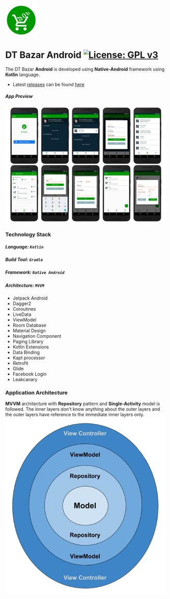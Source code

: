 <img width="100" height="100" src="../icon/dtbazar-icon.png" alt="dtbazar-icon">

# DT Bazar Android [![License: GPL v3](https://img.shields.io/badge/License-GPLv3-blue.svg)](../LICENSE)
The DT Bazar **Android** is developed using **Native-Android** framework using **Kotlin** language.

* Latest [releases](https://github.com/Roaim/DTBazar/releases) can be found [here](https://github.com/Roaim/DTBazar/releases)

##### App Preview
![Android Preview](../preview/android/scs.png)

### Technology Stack
##### Language: `Kotlin`
##### Build Tool: `Gradle`
##### Framework: `Native Android`
##### Architecture: `MVVM`
* Jetpack Android
* Dagger2
* Coroutines
* LiveData
* ViewModel
* Room Database
* Material Design
* Navigation Component
* Paging Library
* Kotlin Extensions
* Data Binding
* Kapt processor
* Retrofit
* Glide
* Facebook Login
* Leakcanary

### Application Architecture
**MVVM** architecture with **Repository** pattern and **Single-Activity** model is followed. The inner layers don't know anything about the outer layers and the outer layers have reference to the immediate inner layers only.
![android-architecture](dtbazar-android-architecture.png)